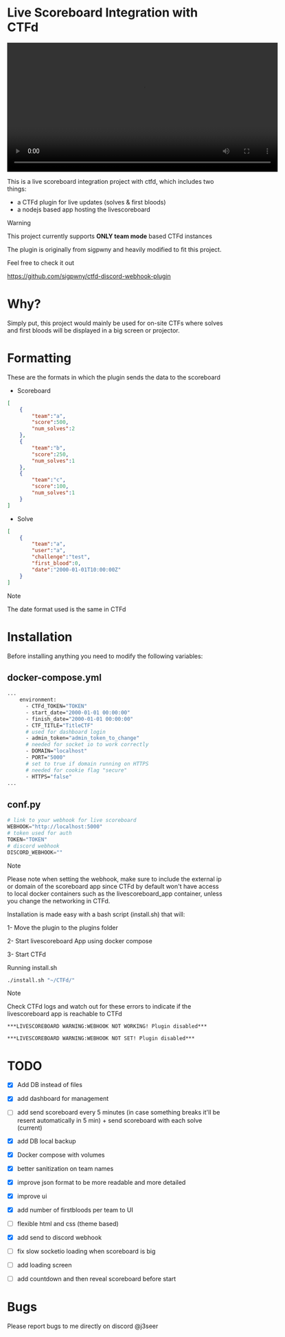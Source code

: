# Live Scoreboard Integration with CTFd

<video width="630" height="300" src="https://github.com/j3seer/CTFd-Live-Scoreboard-Integration/assets/58823465/4665282f-f5e4-4977-a8b0-4f6f503e6a10"></video>

This is a live scoreboard integration project with ctfd, which includes two things:

- a CTFd plugin for live updates (solves & first bloods)
- a nodejs based app hosting the livescoreboard

> [!WARNING]
> This project currently supports **ONLY team mode** based CTFd instances

The plugin is originally from sigpwny and heavily modified to fit this project.

Feel free to check it out 

https://github.com/sigpwny/ctfd-discord-webhook-plugin

# Why?

Simply put, this project would mainly be used for on-site CTFs where solves and first bloods will be displayed in a big screen or projector.

# Formatting

These are the formats in which the plugin sends the data to the scoreboard

- Scoreboard

```json
[
    {
        "team":"a",
        "score":500,
        "num_solves":2
    },
    {
        "team":"b",
        "score":250,
        "num_solves":1
    },
    {
        "team":"c",
        "score":100,
        "num_solves":1
    }
]
```

- Solve
```json
[
    {
        "team":"a",
        "user":"a",
        "challenge":"test",
        "first_blood":0,
        "date":"2000-01-01T10:00:00Z"
    }
]
```

> [!NOTE]
> The date format used is the same in CTFd

# Installation

Before installing anything you need to modify the following variables:

## docker-compose.yml
```dockerfile
...
    environment:
      - CTFd_TOKEN="TOKEN"
      - start_date="2000-01-01 00:00:00"
      - finish_date="2000-01-01 00:00:00"
      - CTF_TITLE="TitleCTF"
      # used for dashboard login
      - admin_token="admin_token_to_change"
      # needed for socket io to work correctly
      - DOMAIN="localhost"
      - PORT="5000"
      # set to true if domain running on HTTPS
      # needed for cookie flag "secure"
      - HTTPS="false"  
...
```

## conf.py
```python
# link to your webhook for live scoreboard
WEBHOOK="http://localhost:5000"
# token used for auth
TOKEN="TOKEN"
# discord webhook
DISCORD_WEBHOOK=""
```

> [!NOTE]
> Please note when setting the webhook, make sure to include the external ip or domain of the scoreboard app since CTFd by default won't have access to local docker containers such as the livescoreboard_app container, unless you change the networking in CTFd.

Installation is made easy with a bash script (install.sh) that will:

1- Move the plugin to the plugins folder

2- Start livescoreboard App using docker compose

3- Start CTFd

Running install.sh
```bash
./install.sh "~/CTFd/"
```
> [!NOTE]
> Check CTFd logs and watch out for these errors to indicate if the livescoreboard app is reachable to CTFd 

```
***LIVESCOREBOARD WARNING:WEBHOOK NOT WORKING! Plugin disabled***

***LIVESCOREBOARD WARNING:WEBHOOK NOT SET! Plugin disabled***
```

# TODO 
- [x] Add DB instead of files

- [x] add dashboard for management

- [ ] add send scoreboard every 5 minutes (in case something breaks it'll be resent automatically in 5 min) + send scoreboard with each solve (current)

- [x] add DB local backup
    
- [x] Docker compose with volumes

- [x] better sanitization on team names

- [x] improve json format to be more readable and more detailed

- [x] improve ui

- [x] add number of firstbloods per team to UI

- [ ] flexible html and css (theme based)

- [X] add send to discord webhook

- [ ] fix slow socketio loading when scoreboard is big

- [ ] add loading screen

- [ ] add countdown and then reveal scoreboard before start

# Bugs 

Please report bugs to me directly on discord @j3seer
